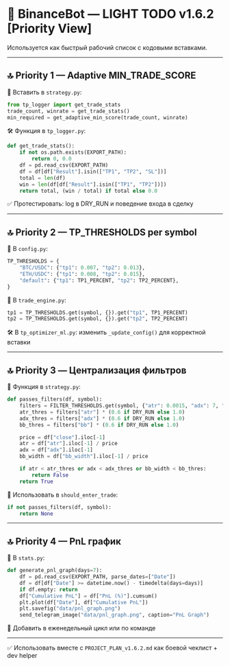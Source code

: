 # 📌 BinanceBot — LIGHT TODO v1.6.2 [Priority View]

Используется как быстрый рабочий список с кодовыми вставками.

---

## 🔝 Priority 1 — Adaptive MIN_TRADE_SCORE

🔧 Вставить в `strategy.py`:

```python
from tp_logger import get_trade_stats
trade_count, winrate = get_trade_stats()
min_required = get_adaptive_min_score(trade_count, winrate)
```

🛠 Функция в `tp_logger.py`:

```python
def get_trade_stats():
    if not os.path.exists(EXPORT_PATH):
        return 0, 0.0
    df = pd.read_csv(EXPORT_PATH)
    df = df[df["Result"].isin(["TP1", "TP2", "SL"])]
    total = len(df)
    win = len(df[df["Result"].isin(["TP1", "TP2"])])
    return total, (win / total) if total else 0.0
```

✅ Протестировать: log в DRY_RUN и поведение входа в сделку

---

## 🔝 Priority 2 — TP_THRESHOLDS per symbol

🔧 В `config.py`:

```python
TP_THRESHOLDS = {
    "BTC/USDC": {"tp1": 0.007, "tp2": 0.013},
    "ETH/USDC": {"tp1": 0.008, "tp2": 0.015},
    "default": {"tp1": TP1_PERCENT, "tp2": TP2_PERCENT},
}
```

🔧 В `trade_engine.py`:

```python
tp1 = TP_THRESHOLDS.get(symbol, {}).get("tp1", TP1_PERCENT)
tp2 = TP_THRESHOLDS.get(symbol, {}).get("tp2", TP2_PERCENT)
```

🛠 В `tp_optimizer_ml.py`: изменить `_update_config()` для корректной вставки

---

## 🔝 Priority 3 — Централизация фильтров

🔧 Функция в `strategy.py`:

```python
def passes_filters(df, symbol):
    filters = FILTER_THRESHOLDS.get(symbol, {"atr": 0.0015, "adx": 7, "bb": 0.008})
    atr_thres = filters["atr"] * (0.6 if DRY_RUN else 1.0)
    adx_thres = filters["adx"] * (0.6 if DRY_RUN else 1.0)
    bb_thres = filters["bb"] * (0.6 if DRY_RUN else 1.0)

    price = df["close"].iloc[-1]
    atr = df["atr"].iloc[-1] / price
    adx = df["adx"].iloc[-1]
    bb_width = df["bb_width"].iloc[-1] / price

    if atr < atr_thres or adx < adx_thres or bb_width < bb_thres:
        return False
    return True
```

📌 Использовать в `should_enter_trade`:

```python
if not passes_filters(df, symbol):
    return None
```

---

## 🔝 Priority 4 — PnL график

🔧 В `stats.py`:

```python
def generate_pnl_graph(days=7):
    df = pd.read_csv(EXPORT_PATH, parse_dates=["Date"])
    df = df[df["Date"] >= datetime.now() - timedelta(days=days)]
    if df.empty: return
    df["Cumulative PnL"] = df["PnL (%)"].cumsum()
    plt.plot(df["Date"], df["Cumulative PnL"])
    plt.savefig("data/pnl_graph.png")
    send_telegram_image("data/pnl_graph.png", caption="PnL Graph")
```

🧪 Добавить в еженедельный цикл или по команде

---

✅ Использовать вместе с `PROJECT_PLAN_v1.6.2.md` как боевой чеклист + dev helper